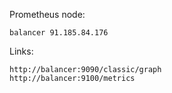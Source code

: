 Prometheus node:

    balancer 91.185.84.176


Links:

    http://balancer:9090/classic/graph
    http://balancer:9100/metrics
